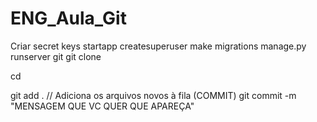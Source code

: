 # ENG_Aula_Git

Criar secret keys
startapp
createsuperuser
make migrations
manage.py runserver
git
git clone <link>

cd <pasta do git>

git add .   // Adiciona os arquivos novos à fila (COMMIT)
git commit -m "MENSAGEM QUE VC QUER QUE APAREÇA"
